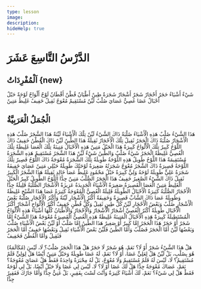 ```yaml
---
type: lesson
image:
description:
hideHelp: true
---
```


# الدَّرْسُ التَّاسِعَ عَشَرَ

## اَلْمُفْرِدَاتُ {new}

شَيْءٌ
أَشْيَاءُ
حَجَرٌ
أَحْجَارٌ
شَجَرٌ
أَشْجَارٌ
شَجَرَةٌ
طِينٌ
أَطْيَانٌ
قُطْنٌ
أَقْطَانٌ
لَوْحٌ
أَلْوَاحٌ
لَوْحَةٌ
حَبْلٌ
أَحْبَالٌ
عَصًا
عُصِيٌّ
عَصَايَ
صُلْبٌ
لَيِّنٌ
مُسْتَقِيمٌ
مُعْوَجٌ
ثَقِيلٌ
خَفِيفٌ
غَلِيظٌ
مَتِينٌ

## الْجُمَلُ الْعَرَبِيَّةُ

هَذَا الشَّيْءُ صُلْبٌ
هَذِهِ الْأَشْيَاءُ صُلْبَةٌ
ذَاكَ الشَّيْءُ لَيِّنٌ
تِلْكَ الْأَشْيَاءُ لَيِّنَةٌ
هَذَا الشَّجَرُ صُلْبٌ
هَذِهِ الْأَشْجَارُ صُلْبَةٌ
ذَاكَ الْحَجَرُ ثَقِيلٌ
تِلْكَ الْأَحْجَارُ ثَقِيلَةٌ
هَذَا الطِّينُ لَيِّنٌ
ذَاكَ الْقُطْنُ خَفِيفٌ
ذَاكَ اللَّوْحُ كَبِيرٌ
تِلْكَ الْأَلْوَاحُ كَبِيرَةٌ
هَذَا الْحَبْلُ مَتِينٌ
هَذِهِ الْأَحْبَالُ مَتِينَةٌ
تِلْكَ الْعَصَا غَلِيظَةٌ
تِلْكَ الْعُصِيُّ غَلِيظَةٌ
الْحَجَرُ شَيْءٌ صُلْبٌ وَالطِّينُ شَيْءٌ لَيِّنٌ
هَذَا الشَّجَرُ مُسْتَقِيمٌ
هَذِهِ الشَّجَرَةُ مُسْتَقِيمَةٌ
هَذَا اللَّوْحُ طَوِيلٌ
هَذِهِ اللَّوْحَةُ طَوِيلَةٌ
تِلْكَ الشَّجَرَةُ مُعْوَجَةٌ
ذَاكَ اللَّوْحُ قَصِيرٌ
تِلْكَ اللَّوْحَةُ قَصِيرَةٌ
ذَاكَ الشَّجَرُ مُعْوَجٌ
شَجَرَتُهُ صَغِيرَةٌ
لَوْحَتُكَ طَوِيلَةٌ
حَبْلِي مَتِينٌ
عَصَايَ خَفِيفَةٌ
شَجَرَةُ عَلِيٍّ طَوِيلَةٌ
لَوْحَةُ وَلِيٍّ كَبِيرَةٌ
حَبْلُ مَحْمُودٍ غَلِيظٌ
عَصَا خَالِدٍ ثَقِيلَةٌ
هَذَا الشَّجَرُ الْكَبِيرُ ثَقِيلٌ
ذَاكَ الشَّيْءُ الصَّغِيرُ خَفِيفٌ
هَذَا الْحَجَرُ الصُّلْبُ مَتِينٌ جِدًّا
اللَّوْحُ الطَّوِيلُ كَبِيرٌ
الْحَبْلُ الْغَلِيظُ مَتِينٌ
الْعَصَا الْقَصِيرَةُ صَغِيرَةٌ
الْأَشْيَاءُ الْجَدِيدَةُ عَزِيزَةٌ
الْأَشْجَارُ الصُّلْبَةُ قَلِيلَةٌ جِدًّا
الْأَحْجَارُ الصُّلْبَةُ كَثِيرَةٌ
الْأَحْبَالُ الطَّوِيلَةُ قَلِيلَةٌ
الْعُصِيُّ الْمُعْوَجَةُ كَثِيرَةٌ
عَصَا هَذَا الشَّيْخِ غَلِيظَةٌ وَطَوِيلَةٌ
عَصَا ذَاكَ الشَّابِّ قَصِيرَةٌ وَخَفِيفَةٌ
أَكْثَرُ الْأَشْجَارِ لَيِّنَةٌ وَأَكْثَرُ الْأَحْجَارِ صُلْبَةٌ
بَعْضُ الْأَشْجَارِ صُلْبٌ وَبَعْضُ الْأَحْجَارِ لَيِّنٌ
كُلُّ طِينٍ ثَقِيلٌ وَكُلُّ قُطْنٍ خَفِيفٌ
أَكْثَرُ الْأَلْوَاحِ أَشْجَارٌ
أَكْثَرُ الْأَحْبَالِ طَوِيلَةٌ
أَكْثَرُ الْعُصِيِّ أَشْجَارٌ
الْأَشْجَارُ وَالْأَحْجَارُ وَالْأَطْيَانُ كُلُّهَا أَشْيَاءُ
هَذِهِ الْأَلْوَاحُ الْمُسْتَطِيلَةُ كَبِيرَةٌ
هَذِهِ الْأَحْبَالُ الْمَتِينَةُ غَلِيظَةٌ
هَذِهِ الْعُصِيُّ الْقَصِيرَةُ مُعْوَجَةٌ
هَذَا الشَّيْءُ إِمَّا شَجَرٌ أَوْ حَجَرٌ
هَذَا الْحَجَرُ إِمَّا كَبِيرٌ أَوْ صَغِيرٌ
هَذَا الطِّينُ إِمَّا صُلْبٌ أَوْ لَيِّنٌ
بَعْضُ الْأَشْيَاءِ صُلْبٌ وَبَعْضُهَا لَيِّنٌ
أَمَّا الْحَجَرُ فَصُلْبٌ وَأَمَّا الطِّينُ فَلَيِّنٌ
بَعْضُ الْأَشْيَاءِ ثَقِيلٌ وَبَعْضُهَا خَفِيفٌ
أَمَّا الْحَجَرُ فَثَقِيلٌ وَأَمَّا الْقُطْنُ فَخَفِيفٌ

(مُكَالَمَةٌ)
هَلْ هَذَا الشَّيْءُ شَجَرٌ أَوْ لَا؟
نَعَمْ، هُوَ شَجَرٌ لَا حَجَرٌ
هَلْ هَذَا الْحَجَرُ صُلْبٌ؟
لَا، لَيْسَ هُوَ بِصُلْبٍ، بَلْ لَيِّنٌ
هَلْ لِعَلِيٍّ عَصًا، أَوْ لَا؟
نَعَمْ، لَهُ عَصًا طَوِيلَةٌ وَحَبْلٌ مَتِينٌ أَيْضًا
هَلْ لِوَلِيٍّ قَلَمٌ مُسْتَقِيمٌ؟
لَا، لَيْسَ لَهُ قَلَمٌ مُسْتَقِيمٌ وَلَا مُعْوَجٌ، بَلْ لَهُ مِحْبَرَةٌ وَاحِدَةٌ فَقَطْ
هَلْ عَصَايَ مُعْوَجَةٌ؟
نَعَمْ، عَصَاكَ مُعْوَجَةٌ جِدًّا
هَلْ لَكَ عَصًا أَوْ لَا؟
لَا، لَيْسَ لِي عَصًا وَلَا حَبْلٌ أَيْضًا، بَلْ لِي لَوْحَةٌ فَقَطْ
هَلْ لِي شَيْءٌ؟
نَعَمْ، لَكَ أَشْيَاءٌ كَثِيرَةٌ وَأَنْتَ لَسْتَ بِفَقِيرٍ، بَلْ غَنِيٌّ جِدًّا وَأَمَّا جَارُكَ فَفَقِيرٌ جِدًّا
